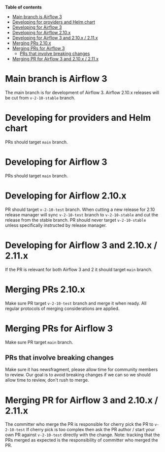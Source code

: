 <!--
 Licensed to the Apache Software Foundation (ASF) under one
 or more contributor license agreements.  See the NOTICE file
 distributed with this work for additional information
 regarding copyright ownership.  The ASF licenses this file
 to you under the Apache License, Version 2.0 (the
 "License"); you may not use this file except in compliance
 with the License.  You may obtain a copy of the License at

   http://www.apache.org/licenses/LICENSE-2.0

 Unless required by applicable law or agreed to in writing,
 software distributed under the License is distributed on an
 "AS IS" BASIS, WITHOUT WARRANTIES OR CONDITIONS OF ANY
 KIND, either express or implied.  See the License for the
 specific language governing permissions and limitations
 under the License.
-->
<!-- START doctoc generated TOC please keep comment here to allow auto update -->
<!-- DON'T EDIT THIS SECTION, INSTEAD RE-RUN doctoc TO UPDATE -->
**Table of contents**

- [Main branch is Airflow 3](#main-branch-is-airflow-3)
- [Developing for providers and Helm chart](#developing-for-providers-and-helm-chart)
- [Developing for Airflow 3](#developing-for-airflow-3)
- [Developing for Airflow 2.10.x](#developing-for-airflow-210x)
- [Developing for Airflow 3 and 2.10.x / 2.11.x](#developing-for-airflow-3-and-210x--211x)
- [Merging PRs 2.10.x](#merging-prs-210x)
- [Merging PRs for Airflow 3](#merging-prs-for-airflow-3)
  - [PRs that involve breaking changes](#prs-that-involve-breaking-changes)
- [Merging PR for Airflow 3 and 2.10.x / 2.11.x](#merging-pr-for-airflow-3-and-210x--211x)

<!-- END doctoc generated TOC please keep comment here to allow auto update -->

# Main branch is Airflow 3

The main branch is for development of Airflow 3.
Airflow 2.10.x releases will be cut from `v-2-10-stable` branch.

# Developing for providers and Helm chart

PRs should target `main` branch.

# Developing for Airflow 3

PRs should target `main` branch.

# Developing for Airflow 2.10.x

PR should target `v-2-10-test` branch. When cutting a new release for 2.10 release manager
will sync `v-2-10-test`  branch to `v-2-10-stable` and cut the release from the stable branch.
PR should never target `v-2-10-stable` unless specifically instructed by release manager.

# Developing for Airflow 3 and 2.10.x / 2.11.x

If the PR is relevant for both Airflow 3 and 2 it should target `main` branch.

# Merging PRs 2.10.x

Make sure PR target `v-2-10-test` branch and merge it when ready.
All regular protocols of merging considerations are applied.

# Merging PRs for Airflow 3

Make sure PR target `main` branch.

## PRs that involve breaking changes

Make sure it has newsfragment, please allow time for community members to review.
Our goal is to avoid breaking changes if we can so we should allow time to review, don't rush to merge.

# Merging PR for Airflow 3 and 2.10.x / 2.11.x

The committer who merge the PR is responsible for cherry pick the PR to `v-2-10-test`
If cherry pick is too complex then ask the PR author / start your own PR against `v-2-10-test` directly with the change.
Note: tracking that the PRs merged as expected is the responsibility of committer who merged the PR.
